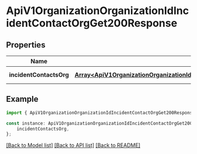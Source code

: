 # ApiV1OrganizationOrganizationIdIncidentContactOrgGet200Response


## Properties

Name | Type | Description | Notes
------------ | ------------- | ------------- | -------------
**incidentContactsOrg** | [**Array&lt;ApiV1OrganizationOrganizationIdIncidentContactOrgGet200ResponseIncidentContactsOrgInner&gt;**](ApiV1OrganizationOrganizationIdIncidentContactOrgGet200ResponseIncidentContactsOrgInner.md) |  | [default to undefined]

## Example

```typescript
import { ApiV1OrganizationOrganizationIdIncidentContactOrgGet200Response } from './api';

const instance: ApiV1OrganizationOrganizationIdIncidentContactOrgGet200Response = {
    incidentContactsOrg,
};
```

[[Back to Model list]](../README.md#documentation-for-models) [[Back to API list]](../README.md#documentation-for-api-endpoints) [[Back to README]](../README.md)
